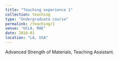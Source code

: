 ```yaml
---
title: "Teaching experience 1"
collection: teaching
type: "Undergraduate course"
permalink: /teaching/1
venue: "UCLA, MAE"
date: 2018-01
location: "LA, USA"
---
```


Advanced Strength of Materials, Teaching Assistant.

